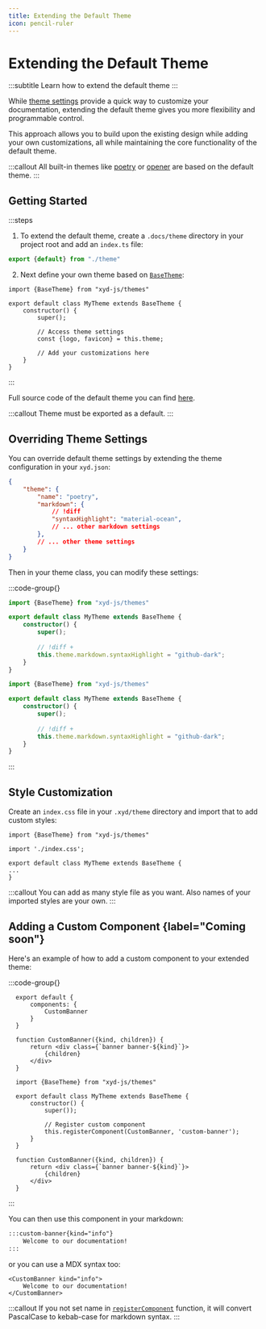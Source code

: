 ```yaml
---
title: Extending the Default Theme
icon: pencil-ruler
---
```


# Extending the Default Theme
:::subtitle
Learn how to extend the default theme 
:::

While [theme settings](/docs/guides/theme-settings) provide a quick way to customize your documentation,
extending the default theme gives you more flexibility and programmable control. 
 
This approach allows you to build upon the existing design while adding your own customizations, all while maintaining the core functionality of the default theme.

:::callout
All built-in themes like [poetry](https://github.com/livesession/xyd/tree/master/packages/xyd-theme-poetry) or [opener](https://github.com/livesession/xyd/tree/master/packages/xyd-theme-opener) are based on the default theme. 
:::

## Getting Started

:::steps
1. To extend the default theme, create a `.docs/theme` directory in your project root and add an `index.ts` file:
```ts
export {default} from "./theme"
```

2. Next define your own theme based on [`BaseTheme`](/docs/reference/source/BaseTheme):
```tsx
import {BaseTheme} from "xyd-js/themes"

export default class MyTheme extends BaseTheme {
    constructor() {
        super();
        
        // Access theme settings
        const {logo, favicon} = this.theme;
        
        // Add your customizations here
    }
}
```
:::

Full source code of the default theme you can find 
[here](https://github.com/livesession/xyd/blob/master/packages/xyd-themes/src/BaseTheme.tsx).

:::callout
Theme must be exported as a default.
:::

## Overriding Theme Settings

You can override default theme settings by extending the theme configuration in your `xyd.json`:

```json
{
    "theme": {
        "name": "poetry",
        "markdown": {
            // !diff 
            "syntaxHighlight": "material-ocean",
            // ... other markdown settings
        },
        // ... other theme settings
    }
}
```

Then in your theme class, you can modify these settings:

:::code-group{}
```ts Settings API
import {BaseTheme} from "xyd-js/themes"

export default class MyTheme extends BaseTheme {
    constructor() {
        super();
        
        // !diff +
        this.theme.markdown.syntaxHighlight = "github-dark";
    }
}
```

```ts Theme API
import {BaseTheme} from "xyd-js/themes"

export default class MyTheme extends BaseTheme {
    constructor() {
        super();
        
        // !diff +
        this.theme.markdown.syntaxHighlight = "github-dark";
    }
}
```
:::

## Style Customization

Create an `index.css` file in your `.xyd/theme` directory and import that to add custom styles:

```tsx
import {BaseTheme} from "xyd-js/themes"

import './index.css';

export default class MyTheme extends BaseTheme {
...
}
```

:::callout
You can add as many style file as you want. Also names of your imported styles are your own.
:::
 
## Adding a Custom Component {label="Coming soon"}

Here's an example of how to add a custom component to your extended theme:

 :::code-group{}
  ```tsx Settings API
    export default {
        components: {
            CustomBanner
        }
    }
  
    function CustomBanner({kind, children}) {
        return <div class={`banner banner-${kind}`}>
            {children}
        </div>
    }
  ```

  ```tsx Theme API
    import {BaseTheme} from "xyd-js/themes"

    export default class MyTheme extends BaseTheme {
        constructor() {
            super());
            
            // Register custom component
            this.registerComponent(CustomBanner, 'custom-banner');
        }
    }

    function CustomBanner({kind, children}) {
        return <div class={`banner banner-${kind}`}>
            {children}
        </div>
    }
  ``` 
  :::


You can then use this component in your markdown:

```md
:::custom-banner{kind="info"}
    Welcome to our documentation!
:::
```

or you can use a MDX syntax too:

```mdx
<CustomBanner kind="info">
    Welcome to our documentation!
</CustomBanner>
```

:::callout
If you not set name in [`registerComponent`](/docs/reference/source/BaseTheme#registerComponent) function, it will 
convert PascalCase to kebab-case for markdown syntax.
:::